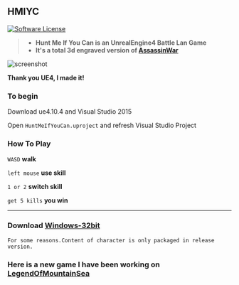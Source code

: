 ## HMIYC

[![Software License](https://img.shields.io/badge/license-GPLv2-brightgreen.svg)](LICENSE)

>* **Hunt Me If You Can is an UnrealEngine4 Battle Lan Game**
>* **It's a total 3d engraved version of [AssassinWar](https://github.com/TyrealGray/AssassinWar)**

![screenshot](https://raw.githubusercontent.com/TyrealGray/HMIYC/master/HMIYC.jpg)

**Thank you UE4, I made it!**

### To begin
Download ue4.10.4 and Visual Studio 2015

Open `HuntMeIfYouCan.uproject` and refresh Visual Studio Project

### How To Play
`WASD` **walk**

`left mouse` **use skill**

`1 or 2` **switch skill**

`get 5 kills` **you win**

----
### Download **[Windows-32bit](https://github.com/TyrealGray/HMIYC/releases/tag/HMIYC_v1.16.07.24)**

`For some reasons.Content of character is only packaged in release version.`

### Here is a new game I have been working on [LegendOfMountainSea](https://github.com/SkyHarp/LegendOfMountainSea)
